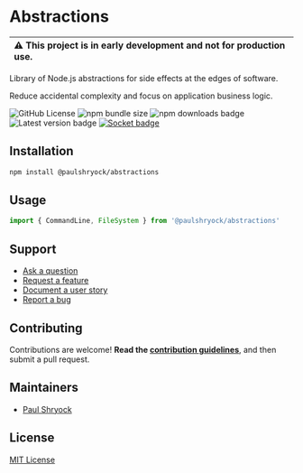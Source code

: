 # Abstractions

| :warning: This project is in early development and not for production use. |
| :------------------------------------------------------------------------- |

Library of Node.js abstractions for side effects at the edges of software.

Reduce accidental complexity and focus on application business logic.

![GitHub License](https://img.shields.io/github/license/paulshryock/node-abstractions) ![npm bundle size](https://img.shields.io/bundlephobia/min/%40paulshryock%2Fabstractions) ![npm downloads badge](https://img.shields.io/npm/dt/%40paulshryock/abstractions) ![Latest version badge](https://img.shields.io/badge/dynamic/json?url=https%3A%2F%2Fgithub.com%2Fpaulshryock%2Fnode-abstractions%2Fraw%2Fmain%2Fpackage.json&query=%24.version&prefix=v&label=latest%20version) [![Socket badge](https://socket.dev/api/badge/npm/package/@paulshryock/abstractions)](https://socket.dev/npm/package/@paulshryock/abstractions)

<!-- todo ## Requirements -->

## Installation

```bash
npm install @paulshryock/abstractions
```

## Usage

```ts
import { CommandLine, FileSystem } from '@paulshryock/abstractions'
```

## Support

-   [Ask a question](https://github.com/paulshryock/node-abstractions/issues/new?assignees=&labels=question&projects=&template=1_ask_a_question.md&title=)
-   [Request a feature](https://github.com/paulshryock/node-abstractions/issues/new?assignees=&labels=enhancement&projects=&template=2_request_a_feature.md&title=)
-   [Document a user story](https://github.com/paulshryock/node-abstractions/issues/new?assignees=&labels=enhancement&projects=&template=3_document_a_user_story.md&title=)
-   [Report a bug](https://github.com/paulshryock/node-abstractions/issues/new?assignees=&labels=bug&projects=&template=4_report_a_bug.md&title=)

## Contributing

Contributions are welcome! **Read the [contribution guidelines](https://github.com/paulshryock/node-abstractions/blob/main/CONTRIBUTING.md)**, and then submit a pull request.

## Maintainers

-   [Paul Shryock](https://github.com/paulshryock)

## License

[MIT License](https://github.com/paulshryock/node-abstractions/blob/main/LICENSE)
